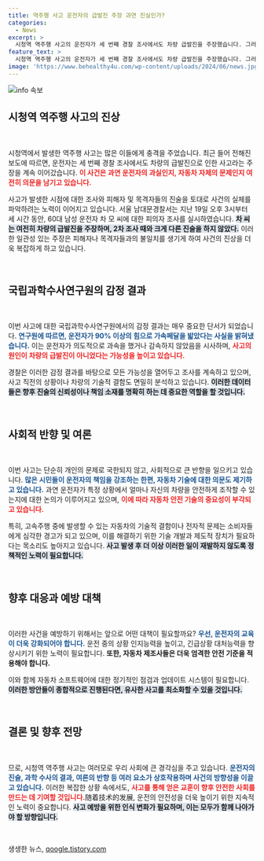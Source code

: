```yaml
---
title: 역주행 사고 운전자의 급발진 주장 과연 진실인가?
categories:
  - News
excerpt: >
  시청역 역주행 사고의 운전자가 세 번째 경찰 조사에서도 차량 급발진을 주장했습니다. 그러나 과학수사연구원의 감정 결과는 운전자의 과실을 지목하며 논란을 더욱 격화시키고 있습니다. 이 사건의 진실은 과연 어디에? 클릭해 자세히 알아보세요!
feature_text: >
  시청역 역주행 사고의 운전자가 세 번째 경찰 조사에서도 차량 급발진을 주장했습니다. 그러나 과학수사연구원의 감정 결과는 운전자의 과실을 지목하며 논란을 더욱 격화시키고 있습니다. 이 사건의 진실은 과연 어디에? 클릭해 자세히 알아보세요!
image: 'https://www.behealthy4u.com/wp-content/uploads/2024/06/news.jpg'
---
```


<p><img src="https://www.behealthy4u.com/wp-content/uploads/2024/06/news.jpg" alt="info 속보" /></p>

<h2 data-ke-size="size26">시청역 역주행 사고의 진상</h2>

<p data-ke-size="size16">&nbsp;</p>

<p>시청역에서 발생한 역주행 사고는 많은 이들에게 충격을 주었습니다. 최근 들어 전해진 보도에 따르면, 운전자는 세 번째 경찰 조사에서도 차량의 급발진으로 인한 사고라는 주장을 계속 이어갔습니다. <b><span style="color: #ee2323;">이 사건은 과연 운전자의 과실인지, 자동차 자체의 문제인지 여전히 의문을 남기고 있습니다.</span></b></p>

<p>사고가 발생한 시점에 대한 조사와 피해자 및 목격자들의 진술을 토대로 사건의 실체를 파악하려는 노력이 이어지고 있습니다. 서울 남대문경찰서는 지난 19일 오후 3시부터 세 시간 동안, 60대 남성 운전자 차 모 씨에 대한 피의자 조사를 실시하였습니다. <b><span style="background-color: #21538527;">차 씨는 여전히 차량의 급발진을 주장하며, 2차 조사 때와 크게 다른 진술을 하지 않았다.</span></b> 이러한 일관성 있는 주장은 피해자나 목격자들과의 불일치를 생기게 하여 사건의 진상을 더욱 복잡하게 하고 있습니다.</p>

<p data-ke-size="size16">&nbsp;</p>

<h2 data-ke-size="size26">국립과학수사연구원의 감정 결과</h2>

<p data-ke-size="size16">&nbsp;</p>

<p>이번 사고에 대한 국립과학수사연구원에서의 감정 결과는 매우 중요한 단서가 되었습니다. <b><span style="color: #1a5490;">연구원에 따르면, 운전자가 90% 이상의 힘으로 가속페달을 밟았다는 사실을 밝혀냈습니다.</span></b> 이는 운전자가 의도적으로 과속을 했거나 감속하지 않았음을 시사하며, <b><span style="color: #ee2323;">사고의 원인이 차량의 급발진이 아니었다는 가능성을 높이고 있습니다.</span></b></p>

<p>경찰은 이러한 감정 결과를 바탕으로 모든 가능성을 열어두고 조사를 계속하고 있으며, 사고 직전의 상황이나 차량의 기술적 결함도 면밀히 분석하고 있습니다. <b><span style="background-color: #21538527;">이러한 데이터들은 향후 진술의 신뢰성이나 책임 소재를 명확히 하는 데 중요한 역할을 할 것입니다.</span></b></p>

<p data-ke-size="size16">&nbsp;</p>

<h2 data-ke-size="size26">사회적 반향 및 여론</h2>

<p data-ke-size="size16">&nbsp;</p>

<p>이번 사고는 단순히 개인의 문제로 국한되지 않고, 사회적으로 큰 반향을 일으키고 있습니다. <b><span style="color: #1a5490;">많은 시민들이 운전자의 책임을 강조하는 한편, 자동차 기술에 대한 의문도 제기하고 있습니다.</span></b> 과연 운전자가 특정 상황에서 얼마나 자신의 차량을 안전하게 조작할 수 있는지에 대한 논의가 이루어지고 있으며, <b><span style="color: #ee2323;">이에 따라 자동차 안전 기술의 중요성이 부각되고 있습니다.</span></b></p>

<p>특히, 고속주행 중에 발생할 수 있는 자동차의 기술적 결함이나 전자적 문제는 소비자들에게 심각한 경고가 되고 있으며, 이를 해결하기 위한 기술 개발과 제도적 장치가 필요하다는 목소리도 높아지고 있습니다. <b><span style="background-color: #21538527;">사고 발생 후 더 이상 이러한 일이 재발하지 않도록 정책적인 노력이 필요합니다.</span></b></p>

<p data-ke-size="size16">&nbsp;</p>

<h2 data-ke-size="size26">향후 대응과 예방 대책</h2>

<p data-ke-size="size16">&nbsp;</p>

<p>이러한 사건을 예방하기 위해서는 앞으로 어떤 대책이 필요할까요? <b><span style="color: #1a5490;">우선, 운전자의 교육이 더욱 강화되어야 합니다.</span></b> 운전 중의 상황 인지능력을 높이고, 긴급상황 대처능력을 향상시키기 위한 노력이 필요합니다. <b><span style="ee2323;">또한, 자동차 제조사들은 더욱 엄격한 안전 기준을 적용해야 합니다.</span></b></p>

<p>이와 함께 자동차 소프트웨어에 대한 정기적인 점검과 업데이트 시스템이 필요합니다. <b><span style="background-color: #21538527;">이러한 방안들이 종합적으로 진행된다면, 유사한 사고를 최소화할 수 있을 것입니다.</span></b></p>

<p data-ke-size="size16">&nbsp;</p>

<h2 data-ke-size="size26">결론 및 향후 전망</h2>

<p data-ke-size="size16">&nbsp;</p>

<p>므로, 시청역 역주행 사고는 여러모로 우리 사회에 큰 경각심을 주고 있습니다. <b><span style="color: #1a5490;">운전자의 진술, 과학 수사의 결과, 여론의 반향 등 여러 요소가 상호작용하며 사건의 방향성을 이끌고 있습니다.</span></b> 이러한 복잡한 상황 속에서도, <b><span style="color: #ee2323;">사고를 통해 얻은 교훈이 향후 안전한 사회를 만드는 데 기여할 것입니다.</span></b>随着技术的发展, 운전의 안전성을 더욱 높이기 위한 지속적인 노력이 중요합니다. <b><span style="background-color: #21538527;">사고 예방을 위한 인식 변화가 필요하며, 이는 모두가 함께 나아가야 할 방향입니다.</span></b></p>

<p data-ke-size="size16">&nbsp;</p>
생생한 뉴스, <a href="https://qoogle.tistory.com" rel="dofollow">qoogle.tistory.com</a>



